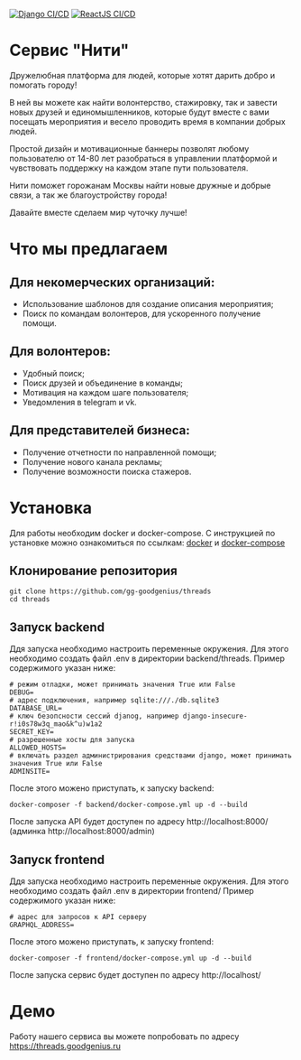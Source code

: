 [![Django CI/CD](https://github.com/gg-goodgenius/threads/actions/workflows/backend.yml/badge.svg?branch=main)](https://github.com/gg-goodgenius/threads/actions/workflows/backend.yml)
[![ReactJS CI/CD](https://github.com/gg-goodgenius/threads/actions/workflows/frontend.yml/badge.svg?branch=main)](https://github.com/gg-goodgenius/threads/actions/workflows/frontend.yml)

# Сервис "Нити"
Дружелюбная платформа для людей, которые хотят дарить добро и помогать городу!

В ней вы можете как найти волонтерство, стажировку, так и завести новых друзей и единомышленников, которые будут вместе с вами посещать мероприятия и весело проводить время в компании добрых людей.

Простой дизайн и мотивационные баннеры позволят любому пользователю от 14-80 лет разобраться в управлении платформой и  чувствовать поддержку на каждом этапе пути пользователя. 

Нити поможет горожанам Москвы найти новые дружные и добрые связи, а так же благоустройству города!

Давайте вместе сделаем мир чуточку лучше!

# Что мы предлагаем
## Для некомерческих организаций:
- Использование шаблонов для создание описания мероприятия;
- Поиск по командам волонтеров, для ускоренного получение помощи.

## Для волонтеров:
- Удобный поиск;
- Поиск друзей и объединение в команды;
- Мотивация на каждом шаге пользователя;
- Уведомления в telegram и vk.

## Для представителей бизнеса:
- Получение отчетности по направленной помощи;
- Получение нового канала рекламы;
- Получение возможности поиска стажеров.

# Установка

Для работы необходим docker и docker-compose. С инструкцией по установке можно ознакомиться по ссылкам: [docker](https://docs.docker.com/engine/install/) и [docker-compose](https://docs.docker.com/compose/install/)

## Клонирование репозитория
```
git clone https://github.com/gg-goodgenius/threads
cd threads
```

## Запуск backend
Ддя запуска необходимо настроить переменные окружения. Для этого необходимо создать файл .env в директории backend/threads. Пример содержимого указан ниже:
```
# режим отладки, может принимать значения True или False
DEBUG=
# адрес подключения, например sqlite:///./db.sqlite3
DATABASE_URL=
# ключ безопсности сессий djanog, например django-insecure-r!i0s78w3q_mao&k^u)w1a2
SECRET_KEY=
# разрешенные хосты для запуска
ALLOWED_HOSTS=
# включать раздел администрирования средствами django, может принимать значения True или False
ADMINSITE=
```
После этого можено приступать, к запуску backend:
```
docker-composer -f backend/docker-compose.yml up -d --build
```
После запуска API будет доступен по адресу http://localhost:8000/ (админка  http://localhost:8000/admin)


## Запуск frontend
Ддя запуска необходимо настроить переменные окружения. Для этого необходимо создать файл .env в директории frontend/ Пример содержимого указан ниже:
```
# адрес для запросов к API серверу
GRAPHQL_ADDRESS=
```
После этого можено приступать, к запуску frontend:
```
docker-composer -f frontend/docker-compose.yml up -d --build
```
После запуска сервис будет доступен по адресу http://localhost/

# Демо
Работу нашего сервиса вы можете попробовать по адресу https://threads.goodgenius.ru
